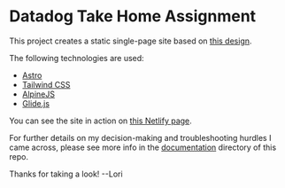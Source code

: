 # Datadog Take Home Assignment

This project creates a static single-page site based on [this design](https://www.figma.com/file/vl7QxNnNIGIebkJCD1qv5T/datadog-websites-team-homepage-redesign).

The following technologies are used:
- [Astro](https://astro.build/)
- [Tailwind CSS](https://tailwindcss.com/)
- [AlpineJS](https://alpinejs.dev/)
- [Glide.js](https://glidejs.com/)

You can see the site in action on [this Netlify page](https://lorimccaskill-datadog-take-home.netlify.app/).

For further details on my decision-making and troubleshooting hurdles I came across, please see more info in the [documentation](documentation) directory of this repo.

Thanks for taking a look! --Lori